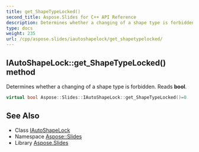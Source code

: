 ```yaml
---
title: get_ShapeTypeLocked()
second_title: Aspose.Slides for C++ API Reference
description: Determines whether a changing of a shape type is forbidden. Reads bool.
type: docs
weight: 235
url: /cpp/aspose.slides/iautoshapelock/get_shapetypelocked/
---
```

## IAutoShapeLock::get_ShapeTypeLocked() method


Determines whether a changing of a shape type is forbidden. Reads **bool**.

```cpp
virtual bool Aspose::Slides::IAutoShapeLock::get_ShapeTypeLocked()=0
```

## See Also

* Class [IAutoShapeLock](./)
* Namespace [Aspose::Slides](../)
* Library [Aspose.Slides](../../)
